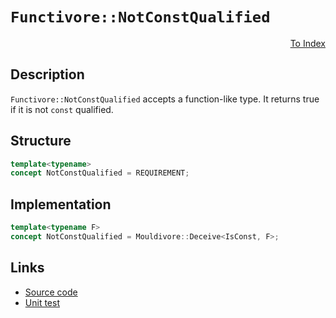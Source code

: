 <!-- Copyright 2024 Feng Mofan
SPDX-License-Identifier: Apache-2.0 -->

# `Functivore::NotConstQualified`

<p style='text-align: right;'><a href="../../concepts.md#functivore-not-const-qualified">To Index</a></p>

## Description

`Functivore::NotConstQualified` accepts a function-like type.
It returns true if it is not `const` qualified.

## Structure

```C++
template<typename>
concept NotConstQualified = REQUIREMENT;
```

## Implementation

```C++
template<typename F>
concept NotConstQualified = Mouldivore::Deceive<IsConst, F>;
```

## Links

- [Source code](../../../../conceptrodon/functivore/concepts/not_const_qualified.hpp)
- [Unit test](../../../../tests/unit/concepts/functivore/not_const_qualified.test.hpp)
